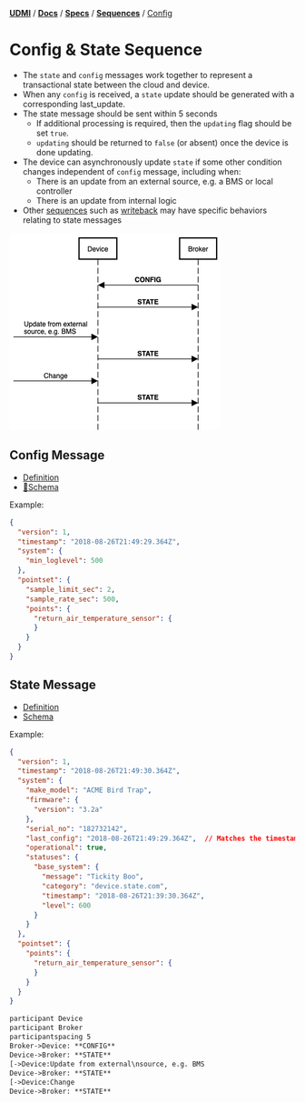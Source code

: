 [**UDMI**](../../../) / [**Docs**](../../) / [**Specs**](../) / [**Sequences**](./) / [Config](#)

# Config & State Sequence

* The `state` and `config` messages work together to represent a transactional state between the cloud and device.
* When any `config` is received, a `state` update should be generated with a corresponding last_update.
* The state message should be sent within 5 seconds
  * If additional processing is required, then the `updating` flag should be set `true`.
  * `updating` should be returned to `false` (or absent) once the device is done updating.
* The device can asynchronously update `state` if some other condition changes independent of
  `config` message, including when:
  * There is an update from an external source, e.g. a BMS or local controller
  * There is an update from internal logic 
* Other [sequences](./) such as [writeback](writeback.md) may have specific behaviors relating to
  state messages 

![State and config](images/state.png)

## Config Message

- [Definition](../../messages/config.md)
- [🧬Schema](../../../gencode/docs/config.html)

Example:
```JSON
{
  "version": 1,
  "timestamp": "2018-08-26T21:49:29.364Z",
  "system": {
    "min_loglevel": 500
  },
  "pointset": {
    "sample_limit_sec": 2,
    "sample_rate_sec": 500,
    "points": {
      "return_air_temperature_sensor": {
      }
    }
  }
}
```

## State Message

- [Definition](../../messages/state.md)
- [Schema](../../../gencode/docs/config.html)

Example:
```json
{
  "version": 1,
  "timestamp": "2018-08-26T21:49:30.364Z",
  "system": {
    "make_model": "ACME Bird Trap",
    "firmware": {
      "version": "3.2a"
    },
    "serial_no": "182732142",
    "last_config": "2018-08-26T21:49:29.364Z",  // Matches the timestamp of the config message
    "operational": true,
    "statuses": {
      "base_system": {
        "message": "Tickity Boo",
        "category": "device.state.com",
        "timestamp": "2018-08-26T21:39:30.364Z",
        "level": 600
      }
    }
  },
  "pointset": {
    "points": {
      "return_air_temperature_sensor": {
      }
    }
  }
}

```


```
participant Device
participant Broker
participantspacing 5
Broker->Device: **CONFIG**
Device->Broker: **STATE**
[->Device:Update from external\nsource, e.g. BMS 
Device->Broker: **STATE**
[->Device:Change
Device->Broker: **STATE**
```